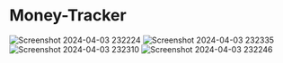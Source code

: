 # Money-Tracker

![Screenshot 2024-04-03 232224](https://github.com/roshanpandit65R/Money-Tracker/assets/130728435/107ff5e9-99cc-43b1-adf6-52e354e0da9e)
![Screenshot 2024-04-03 232335](https://github.com/roshanpandit65R/Money-Tracker/assets/130728435/3aca0438-38f5-42a7-b665-b44cd9569826)
![Screenshot 2024-04-03 232310](https://github.com/roshanpandit65R/Money-Tracker/assets/130728435/04107bbc-1bed-4c27-860a-a3672fa839b7)
![Screenshot 2024-04-03 232246](https://github.com/roshanpandit65R/Money-Tracker/assets/130728435/cb66c7bc-b045-4001-8a36-b1114f46d437)
